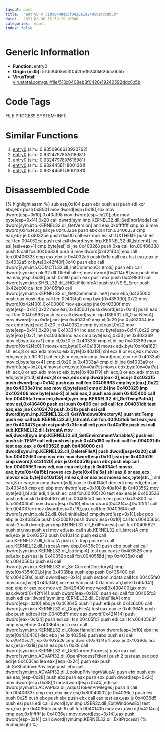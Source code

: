 ```yaml
---
layout: post
title:  "entry0 @ 510c8408eb3f0420e19240592ddc0b5b"
date:   2021-08-30 15:52:19 +0300
categories: report
index: false
---
```


# Generic Information
- **Function:** entry0
- **Origin (md5):** 510c8408eb3f0420e19240592ddc0b5b
- **VirusTotal:** [virustotal.com/gui/file/510c8408eb3f0420e19240592ddc0b5b][virustotal_ref]

# Code Tags
<span class="tag" id="FILE">FILE</span>
<span class="tag" id="PROCESS">PROCESS</span>
<span class="tag" id="SYSTEM-INFO">SYSTEM-INFO</span>


# Similar Functions

1. [entry0][similar_1_ref] (sim.: 0.9350966633920762)
2. [entry0][similar_2_ref] (sim.: 0.9324797807616981)
3. [entry0][similar_3_ref] (sim.: 0.9324797807616981)
4. [entry0][similar_4_ref] (sim.: 0.9324458148001381)
5. [entry0][similar_5_ref] (sim.: 0.9324458148001381)


# Disassembled Code

{% highlight nasm %}
sub esp,0x184
push ebx
push esi
push edi
xor ebx,ebx
push 0x8001
mov dword[esp+0x18],ebx
mov dword[esp+0x10],0x40a198
mov dword[esp+0x20],ebx
mov byte[esp+0x14],0x20
call dword[sym.imp.KERNEL32.dll_SetErrorMode]
call dword[sym.imp.KERNEL32.dll_GetVersion]
and eax,0xbfffffff
cmp ax,6
mov dword[0x42f40c],eax
je 0x40325e
push ebx
call fcn.00406338
cmp eax,ebx
je 0x40325e
push 0xc00
call eax
mov esi,str.UXTHEME
push esi
call fcn.004062ca
push esi
call dword[sym.imp.KERNEL32.dll_lstrlenA]
lea esi,[esi+eax+1]
cmp byte[esi],bl
jne 0x403263
push 0xa
call fcn.00406338
push 8
call fcn.00406338
push 6
mov dword[0x42f404],eax
call fcn.00406338
cmp eax,ebx
je 0x4032a5
push 0x1e
call eax
test eax,eax
je 0x4032a5
or byte[0x42f40f],0x40
push ebp
call dword[sym.imp.COMCTL32.dll_InitCommonControls]
push ebx
call dword[sym.imp.ole32.dll_OleInitialize]
mov dword[0x42f4d8],eax
push ebx
lea eax,[esp+0x38]
push 0x160
push eax
push ebx
push 0x429830
call dword[sym.imp.SHELL32.dll_SHGetFileInfoA]
push str.NSIS_Error
push 0x42ec00
call fcn.00405fa0
call dword[sym.imp.KERNEL32.dll_GetCommandLineA]
mov ebp,0x435000
push eax
push ebp
call fcn.00405fa0
cmp byte[0x435000],0x22
mov dword[0x42f400],0x400000
mov eax,ebp
jne 0x40330f
mov byte[esp+0x14],0x22
mov eax,0x435001
push dword[esp+0x14]
push eax
call fcn.00405963
push eax
call dword[sym.imp.USER32.dll_CharNextA]
mov dword[esp+0x1c],eax
jmp 0x4033e9
cmp cl,0x20
jne 0x403334
inc eax
cmp byte[eax],0x20
je 0x40332e
cmp byte[eax],0x22
mov byte[esp+0x14],0x20
jne 0x403344
inc eax
mov byte[esp+0x14],0x22
cmp byte[eax],0x2f
jne 0x4033d9
inc eax
cmp byte[eax],0x53
jne 0x403369
mov cl,byte[eax+1]
cmp cl,0x20
je 0x40335f
cmp cl,bl
jne 0x403369
mov dword[0x42f4c0],1
movsx ecx,byte[0x40a183]
movsx edx,byte[0x40a182]
shl ecx,8
or ecx,edx
movsx edx,byte[0x40a181]
shl ecx,8
or ecx,edx
movsx edx,byte[str.NCRC]
shl ecx,8
or ecx,edx
cmp dword[eax],ecx
jne 0x4033a9
mov cl,byte[eax+4]
cmp cl,0x20
je 0x4033a4
cmp cl,bl
jne 0x4033a9
or dword[esp+0x20],4
movsx ecx,byte[0x40a17b]
movsx edx,byte[0x40a17a]
shl ecx,8
or ecx,edx
movsx edx,byte[0x40a179]
shl ecx,8
or ecx,edx
movsx edx,byte[str.__D]
shl ecx,8
or ecx,edx
cmp dword[eax-2],ecx
je 0x4033f5
push dword[esp+0x14]
push eax
call fcn.00405963
cmp byte[eax],0x22
jne 0x4033e9
inc eax
mov cl,byte[eax]
cmp cl,bl
jne 0x403329
jmp 0x403406
mov byte[eax-2],bl
add eax,2
push eax
push 0x435400
call fcn.00405fa0
mov edi,dword[sym.imp.KERNEL32.dll_GetTempPathA]
mov esi,0x436400
push esi
push 0x400
call edi
call fcn.004031db
test eax,eax
jne 0x403478
push 0x3fb
push esi
call dword[sym.imp.KERNEL32.dll_GetWindowsDirectoryA]
push str.Temp
push esi
call sub.KERNEL32.dll_lstrcatA
call fcn.004031db
test eax,eax
jne 0x403478
push esi
push 0x3fc
call edi
push 0x40a16c
push esi
call sub.KERNEL32.dll_lstrcatA
mov edi,dword[sym.imp.KERNEL32.dll_SetEnvironmentVariableA]
push esi
push str.TEMP
call edi
push esi
push 0x40a160
call edi
call fcn.004031db
test eax,eax
je 0x403526
push 0x436000
call dword[sym.imp.KERNEL32.dll_DeleteFileA]
push dword[esp+0x20]
call fcn.00402d63
cmp eax,ebx
mov dword[esp+0x10],eax
jne 0x403526
cmp dword[0x42f420],ebx
je 0x403516
push ebx
push ebp
call fcn.00405963
mov edi,eax
cmp edi,ebp
jb 0x4034e1
movsx eax,byte[0x40a15b]
movsx ecx,byte[0x40a15a]
shl eax,8
or eax,ecx
movsx ecx,byte[0x40a159]
shl eax,8
or eax,ecx
movsx ecx,byte[str.___]
shl eax,8
or eax,ecx
cmp dword[edi],eax
je 0x4034e1
dec edi
cmp edi,ebp
jae 0x4034d8
cmp edi,ebp
mov dword[esp+0x10],0x40a104
jb 0x403552
mov byte[edi],bl
add edi,4
push edi
call fcn.00405a26
test eax,eax
je 0x403526
push edi
push 0x435400
call fcn.00405fa0
push edi
push 0x435800
call fcn.00405fa0
mov dword[esp+0x10],ebx
or dword[0x42f4cc],0xffffffff
call fcn.004037ce
mov dword[esp+0x18],eax
call fcn.004036f4
call dword[sym.imp.ole32.dll_OleUninitialize]
cmp dword[esp+0x10],ebx
pop ebp
je 0x40365a
push 0x200010
push dword[esp+0x10]
call fcn.004056bc
push 2
call dword[sym.imp.KERNEL32.dll_ExitProcess]
call fcn.00405627
push str.nsu
push esi
mov edi,eax
call sub.KERNEL32.dll_lstrcatA
cmp edi,ebx
je 0x403573
push 0x40a14c
push esi
call sub.KERNEL32.dll_lstrcatA
push str..tmp
push esi
call sub.KERNEL32.dll_lstrcatA
mov ebp,0x435c00
push ebp
push esi
call dword[sym.imp.KERNEL32.dll_lstrcmpiA]
test eax,eax
je 0x403526
cmp edi,ebx
push esi
je 0x40359b
call fcn.0040558d
jmp 0x4035a0
call fcn.0040560a
push esi
call dword[sym.imp.KERNEL32.dll_SetCurrentDirectoryA]
cmp byte[0x435400],bl
jne 0x4035ba
push ebp
push 0x435400
call fcn.00405fa0
push dword[esp+0x1c]
push section..ndata
call fcn.00405fa0
movsx cx,byte[0x40a140]
xor eax,eax
push 0x1a
mov ah,byte[0x40a141]
pop ebp
or eax,ecx
mov edi,0x429430
mov word[0x430400],ax
mov eax,dword[0x42f414]
push dword[eax+0x120]
push edi
call fcn.00405fc2
push edi
call dword[sym.imp.KERNEL32.dll_DeleteFileA]
cmp dword[esp+0x10],ebx
je 0x403645
push 1
push edi
push 0x436c00
call dword[sym.imp.KERNEL32.dll_CopyFileA]
test eax,eax
je 0x403645
push ebx
push edi
call fcn.00405d7f
mov eax,dword[0x42f414]
push dword[eax+0x124]
push edi
call fcn.00405fc2
push edi
call fcn.0040563f
cmp eax,ebx
je 0x403645
push eax
call dword[sym.imp.KERNEL32.dll_CloseHandle]
mov dword[esp+0x10],ebx
inc byte[0x430400]
dec ebp
jne 0x4035e8
push ebx
push esi
call fcn.00405d7f
jmp 0x403526
cmp dword[0x42f4b4],ebx
je 0x4036dc
lea eax,[esp+0x18]
push eax
push 0x28
call dword[sym.imp.KERNEL32.dll_GetCurrentProcess]
push eax
call dword[sym.imp.ADVAPI32.dll_OpenProcessToken]
push 2
test eax,eax
pop edi
je 0x4036ad
lea eax,[esp+0x24]
push eax
push str.SeShutdownPrivilege
push ebx
call dword[sym.imp.ADVAPI32.dll_LookupPrivilegeValueA]
push ebx
push ebx
lea eax,[esp+0x28]
push ebx
push eax
push ebx
push dword[esp+0x2c]
mov dword[esp+0x38],1
mov dword[esp+0x44],edi
call dword[sym.imp.ADVAPI32.dll_AdjustTokenPrivileges]
push 4
call fcn.00406338
cmp eax,ebx
mov esi,0x80040002
je 0x4036c9
push esi
push 0x25
push ebx
push ebx
push ebx
call eax
test eax,eax
je 0x4036d5
push esi
push edi
call dword[sym.imp.USER32.dll_ExitWindowsEx]
test eax,eax
jne 0x4036dc
push 9
call fcn.0040140b
mov eax,dword[0x42f4cc]
cmp eax,0xffffffff
je 0x4036ea
mov dword[esp+0x14],eax
push dword[esp+0x14]
call dword[sym.imp.KERNEL32.dll_ExitProcess]
{% endhighlight %}


[similar_1_ref]: /report/entry0@0c82eefbb8a4714538e49f74fe0058a6
[similar_2_ref]: /report/entry0@999ae3491971c32d67bd4c32561ea381
[similar_3_ref]: /report/entry0@13efdafd5b4f5d3a5dcb240b696c267c
[similar_4_ref]: /report/entry0@59b1876779e3211327c1a96e7e2c12c4
[similar_5_ref]: /report/entry0@5bfd33ece1aeef8bda2c7fc886262ed9
[virustotal_ref]: https://www.virustotal.com/gui/file/510c8408eb3f0420e19240592ddc0b5b